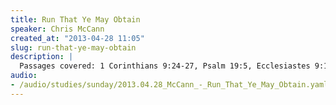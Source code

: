 ```yaml
--- 
title: Run That Ye May Obtain
speaker: Chris McCann
created_at: "2013-04-28 11:05"
slug: run-that-ye-may-obtain
description: |
  Passages covered: 1 Corinthians 9:24-27, Psalm 19:5, Ecclesiastes 9:11, Revelation 14:20, Hebrews 12:1, Philippians 1:29-30, 1 Thessalonians 2:2, 1 Timothy 6:12, 2 Timothy 4:6-8 and many others ...
audio: 
- /audio/studies/sunday/2013.04.28_McCann_-_Run_That_Ye_May_Obtain.yaml
---
```


